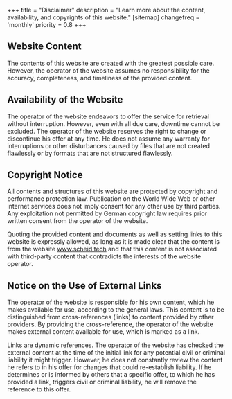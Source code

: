 +++
title = "Disclaimer"
description = "Learn more about the content, availability, and copyrights of this website."
[sitemap]
  changefreq = 'monthly'
  priority = 0.8
+++

## Website Content

The contents of this website are created with the greatest possible care. However, the operator of the website assumes no responsibility for the accuracy, completeness, and timeliness of the provided content.

<!--more-->

## Availability of the Website

The operator of the website endeavors to offer the service for retrieval without interruption. However, even with all due care, downtime cannot be excluded. The operator of the website reserves the right to change or discontinue his offer at any time. He does not assume any warranty for interruptions or other disturbances caused by files that are not created flawlessly or by formats that are not structured flawlessly.

## Copyright Notice

All contents and structures of this website are protected by copyright and performance protection law. Publication on the World Wide Web or other internet services does not imply consent for any other use by third parties. Any exploitation not permitted by German copyright law requires prior written consent from the operator of the website.

Quoting the provided content and documents as well as setting links to this website is expressly allowed, as long as it is made clear that the content is from the website www.scheid.tech and that this content is not associated with third-party content that contradicts the interests of the website operator.

## Notice on the Use of External Links

The operator of the website is responsible for his own content, which he makes available for use, according to the general laws. This content is to be distinguished from cross-references (links) to content provided by other providers. By providing the cross-reference, the operator of the website makes external content available for use, which is marked as a link.

Links are dynamic references. The operator of the website has checked the external content at the time of the initial link for any potential civil or criminal liability it might trigger. However, he does not constantly review the content he refers to in his offer for changes that could re-establish liability. If he determines or is informed by others that a specific offer, to which he has provided a link, triggers civil or criminal liability, he will remove the reference to this offer.

